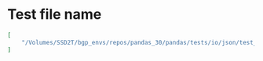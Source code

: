 # Test file name

```json
[
    "/Volumes/SSD2T/bgp_envs/repos/pandas_30/pandas/tests/io/json/test_pandas.py"
]
```
